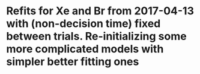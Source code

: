 Refits for Xe and Br from 2017-04-13 with (non-decision time) fixed between trials. Re-initializing some more complicated models with simpler better fitting ones
========================
